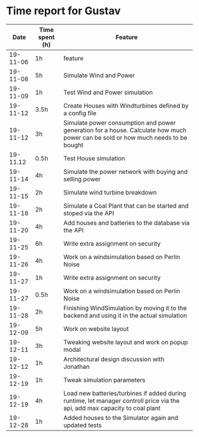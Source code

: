 # Time report for Gustav


Date | Time spent (h) | Feature
--- | --- | ---
19-11-06 | 1h | feature
19-11-08 | 5h | Simulate Wind and Power 
19-11-09 | 1h | Test Wind and Power simulation
19-11-12 | 3.5h | Create Houses with Windturbines defined by a config file
19-11-12 | 3h | Simulate power consumption and power generation for a house. Calculate how much power can be sold or how much needs to be bought
19-11.12 | 0.5h | Test House simulation
19-11-14 | 4h | Simulate the power network with buying and selling power
19-11-15 | 2h | Simulate wind turbine breakdown
19-11-18 | 2h | Simulate a Coal Plant that can be started and stoped via the API
19-11-20 | 4h | Add houses and batteries to the database via the API
19-11-25 | 6h | Write extra assignment on security
19-11-26 | 4h | Work on a windsimulation based on Perlin Noise
19-11-27 | 1h | Write extra assignment on security
19-11-27 | 0.5h | Work on a windsimulation based on Perlin Noise
19-11-28 | 2h | Finishing WindSimulation by moving it to the backend and using it in the actual simulation
19-12-09 | 5h | Work on website layout 
19-12-11 | 3h | Tweaking website layout and work on popup modal
19-12-12 | 1h | Architectural design discussion with Jonathan
19-12-19 | 1h | Tweak simulation parameters
19-12-19 | 4h | Load new batteries/turbines if added during runtime, let manager controll price via the api, add max capacity to coal plant
19-12-28 | 1h | Added houses to the Simulator again and updated tests